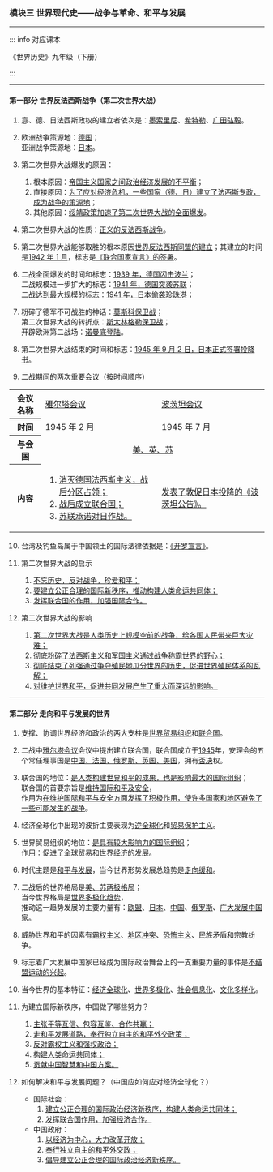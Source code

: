 ### 模块三 世界现代史——战争与革命、和平与发展

---

::: info 对应课本

《世界历史》九年级（下册）

:::

---

#### 第一部分 世界反法西斯战争（第二次世界大战）

1. 意、德、日法西斯政权的建立者依次是：<u>墨索里尼</u>、<u>希特勒</u>、<u>广田弘毅</u>。

2. 欧洲战争策源地：<u>德国</u>；<br>亚洲战争策源地：<u>日本</u>。

3. 第二次世界大战爆发的原因：

    1. 根本原因：<u>帝国主义国家之间政治经济发展的不平衡</u>；
    2. 直接原因：<u>为了应对经济危机，一些国家（德、日）建立了法西斯专政，成为战争的策源地</u>；
    3. 其他原因：<u>绥靖政策加速了第二次世界大战的全面爆发</u>。

4. 第二次世界大战的性质：<u>正义的反法西斯战争</u>。

5. 第二次世界大战能够取胜的根本原因<u>世界反法西斯同盟的建立</u>；其建立的时间是<u>1942 年 1 月</u>，标志是<u>《联合国家宣言》的签署</u>。

6. 二战全面爆发的时间和标志：<u>1939 年，德国闪击波兰</u>；<br>二战规模进一步扩大的标志：<u>1941 年，德国突袭苏联</u>；<br>二战达到最大规模的标志：<u>1941 年，日本偷袭珍珠港</u>；

7. 粉碎了德军不可战胜的神话：<u>莫斯科保卫战</u>；<br>第二次世界大战的转折点：<u>斯大林格勒保卫战</u>；<br>开辟欧洲第二战场：<u>诺曼底登陆</u>。

8. 第二次世界大战结束的时间和标志：<u>1945 年 9 月 2 日，日本正式签署投降书</u>。

9. 二战期间的两次重要会议（按时间顺序）
 <table><tbody><tr><th>会议名称</th><td><u>雅尔塔会议</u></td><td><u>波茨坦会议</u></td></tr><tr><th>时间</th><td>1945 年 2 月</td><td>1945 年 7 月</td></tr><tr><th>与会国</th><td align="center" colspan="2"><u>美、英、苏</u></td></tr><tr><th>内容</th><td><ol><li><u>消灭德国法西斯主义，战后分区占领；</u></li><li><u>战后成立联合国；</u></li><li><u>苏联承诺对日作战。</u></li></ol></td><td><u>发表了敦促日本投降的《波茨坦公告》。</u></td></tr></tbody></table>

10. 台湾及钓鱼岛属于中国领土的国际法律依据是：<u>《开罗宣言》</u>。

11. 第二次世界大战的启示

    1. <u>不忘历史，反对战争，珍爱和平；</u>
    2. <u>要建立公正合理的国际新秩序，推动构建人类命运共同体；</u>
    3. <u>发挥联合国的作用，加强国际合作。</u>

12. 第二次世界大战的影响
    1. <u>第二次世界大战是人类历史上规模空前的战争，给各国人民带来巨大灾难；</u>
    2. <u>彻底粉碎了法西斯主义和军国主义通过战争称霸世界的野心；</u>
    3. <u>彻底结束了列强通过争夺殖民地瓜分世界的历史，促进世界殖民体系的瓦解；</u>
    4. <u>对维护世界和平，促进共同发展产生了重大而深远的影响。</u>

---

#### 第二部分 走向和平与发展的世界

1. 支撑、协调世界经济和政治的两大支柱是<u>世界贸易组织</u>和<u>联合国</u>。
2. 二战中<u>雅尔塔会议</u>会议中提出建立联合国，联合国成立于<u>1945</u>年，安理会的五个常任理事国是<u>中国、法国、俄罗斯、英国、美国</u>，拥有<u>否决</u>权。
3. 联合国的地位：<u>是人类构建世界和平的成果，也是影响最大的国际组织</u>；<br>
   联合国的首要宗旨是<u>维持国际和平及安全</u>，<br>作用为<u>在维护国际和平与安全方面发挥了积极作用，使许多国家和地区避免了一些可能发生的战争</u>。
4. 经济全球化中出现的波折主要表现为<u>逆全球化</u>和<u>贸易保护主义</u>。
5. 世界贸易组织的地位：<u>是具有较大影响力的国际组织</u>；<br>
   作用：<u>促进了全球贸易和世界经济的发展</u>。

6. 时代主题是<u>和平与发展</u>，当今世界形势发展总趋势是<u>走向缓和</u>。
7. 二战后的世界格局是<u>美、苏两极格局</u>；<br>当今世界格局是<u>世界多极化趋势</u>，<br>推动这一趋势发展的主要力量有：<u>欧盟</u>、<u>日本</u>、<u>中国</u>、<u>俄罗斯</u>、<u>广大发展中国家</u>。
8. 威胁世界和平的因素有<u>霸权主义</u>、<u>地区冲突</u>、<u>恐怖主义</u>、民族矛盾和宗教纷争。
9. 标志着广大发展中国家已经成为国际政治舞台上的一支重要力量的事件是<u>不结盟运动的兴起</u>。
10. 当今世界的基本特征：<u>经济全球化</u>、<u>世界多极化</u>、<u>社会信息化</u>、<u>文化多样化</u>。

11. 为建立国际新秩序，中国做了哪些努力？

    1. <u>主张平等互信、包容互鉴、合作共赢；</u>
    2. <u>走和平发展道路，奉行独立自主的和平外交政策；</u>
    3. <u>反对霸权主义和强权政治；</u>
    4. <u>构建人类命运共同体；</u>
    5. <u>贡献中国智慧和中国方案。</u>

12. 如何解决和平与发展问题？（中国应如何应对经济全球化？）
    - 国际社会：
        1. <u>建立公正合理的国际政治经济新秩序，构建人类命运共同体；</u>
        2. <u>发挥联合国作用，加强经济合作。</u>
    - 中国政府：
        1. <u>以经济为中心，大力改革开放；</u>
        2. <u>奉行独立自主的和平外交政；</u>
        3. <u>倡导建立公正合理的国际政治经济新秩序。</u>
